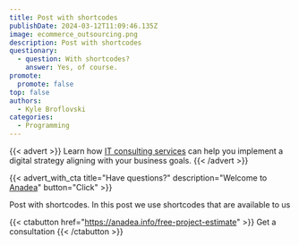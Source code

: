 ```yaml
---
title: Post with shortcodes
publishDate: 2024-03-12T11:09:46.135Z
image: ecommerce_outsourcing.png
description: Post with shortcodes
questionary:
  - question: With shortcodes?
    answer: Yes, of course.
promote:
  promote: false
top: false
authors:
  - Kyle Broflovski
categories:
  - Programming
---
```

{{< advert >}}
Learn how <a href="https://anadea.info/free-project-estimate">IT consulting services</a> can help you implement a digital strategy aligning with your business goals.
{{< /advert >}}

{{< advert_with_cta title="Have questions?" description="Welcome to <a href='https://anadea.info'>Anadea</a>" button="Click" >}}


Post with shortcodes. In this post we use shortcodes that are available to us

{{< ctabutton href="https://anadea.info/free-project-estimate" >}}
  Get a consultation
{{< /ctabutton >}}

